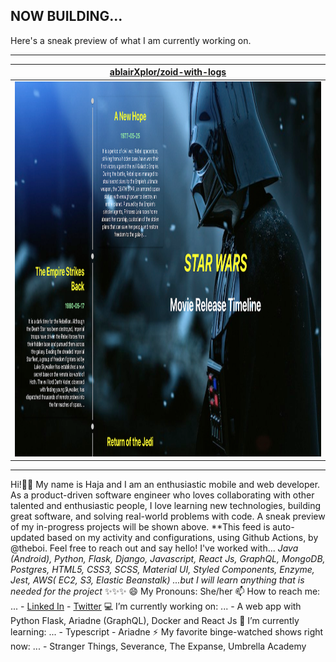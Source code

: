 ## NOW BUILDING...

Here's a sneak preview of what I am currently working on.

---

| [ablairXplor/zoid-with-logs](https://github.com/ablairXplor/zoid-with-logs) |
| :-: |
| <a href="https://github.com/ablairXplor/zoid-with-logs"><img src="https://github.com/HajaSChilds/HajaSChilds/raw/master/DISPLAY.jpg" alt="ablairXplor/zoid-with-logs" title="ablairXplor/zoid-with-logs" width="600" height="600"></a> |



---

Hi!👋🏽  My name is Haja and I am an enthusiastic mobile and web developer. As a product-driven software engineer who loves collaborating with other talented and enthusiastic people, I love learning new technologies, building great software, and solving real-world problems with code.  A sneak preview of my in-progress projects will be shown above. **This feed is auto-updated based on my activity and configurations, using Github Actions, by @theboi.  Feel free to reach out and say hello! I've worked with... *Java (Android), Python, Flask, Django, Javascript, React Js, GraphQL, MongoDB, Postgres, HTML5, CSS3, SCSS, Material UI, Styled Components, Enzyme, Jest, AWS( EC2, S3, Elastic Beanstalk) ...but I will learn anything that is needed for the project* ✨✨✨ 
😄 My Pronouns: She/her 
📫 How to reach me: ... - [Linked In](https://www.linkedin.com/in/haja-childs-dev-md/) - [Twitter](https://twitter.com/tech_natural)
💻 I’m currently working on: ... - A web app with Python Flask, Ariadne (GraphQL), Docker and React Js
🌱 I’m currently learning: ... - Typescript - Ariadne
⚡ My favorite binge-watched shows right now: ... - Stranger Things, Severance, The Expanse, Umbrella Academy